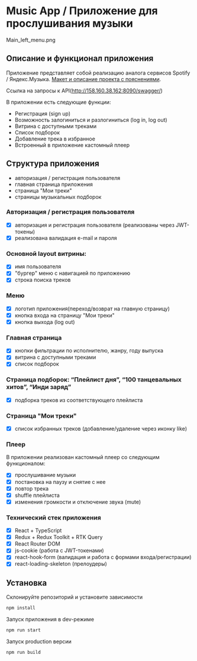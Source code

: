 # Music App / Приложение для прослушивания музыки

Main_left_menu.png

## Описание и функционал приложения

Приложение представляет собой реализацию аналога сервисов Spotify / Яндекс.Музыка.
[Макет и описание проекта c пояснениями](https://www.figma.com/file/BlrwyWBCeuqr2BRsa9dLVF/WEB_DEV-Project?node-id=2966%3A289&t=5MN8vRGhPlrU7nVI-0).

Ссылка на запросы к API(http://158.160.38.162:8090/swagger/)

В приложении есть следующие функции:

- Регистрация (sign up)
- Возможность залогиниться и разлогиниться (log in, log out)
- Витрина с доступными треками
- Список подборок
- Добавление трека в избранное
- Встроенный в приложение кастомный плеер

## Структура приложения

- авторизация / регистрация пользователя
- главная страница приложения
- страница "Мои треки"
- страницы музыкальных подборок

### Авторизация / регистрация пользователя

- [x] авторизация и регистрация пользователя (реализованы через JWT-токены)
- [x] реализована валидация e-mail и пароля

### Основной layout витрины:

- [x] имя пользователя
- [x] "бургер" меню с навигацией по приложению
- [x] строка поиска треков

### Меню

- [x] логотип приложения(переход/возврат на главную страницу)
- [x] кнопка входа на страницу "Мои треки"
- [x] кнопка выхода (log out)

### Главная страница

- [x] кнопки фильтрации по исполнителю, жанру, году выпуска
- [x] витрина с доступными треками
- [x] список подборок

### Страница подборок: “Плейлист дня”, “100 танцевальных хитов”, “Инди заряд”

- [x] подборка треков из соответствующего плейлиста

### Страница "Мои треки"

- [x] список избранных треков (добавление/удаление через иконку like)

### Плеер

В приложении реализован кастомный плеер со следующим функционалом:

- [x] прослушиваниe музыки
- [x] постановка на паузу и снятие с нее
- [x] повтор трека
- [x] shuffle плейлиста
- [x] изменения громкости и отключение звука (mute)

### Технический стек приложения

- [x] React + TypeScript
- [x] Redux + Redux Toolkit + RTK Query
- [x] React Router DOM
- [x] js-cookie (работа с JWT-токенами)
- [x] react-hook-form (валидация и работа с формами входа/регистрации)
- [x] react-loading-skeleton (прелоудеры)

## Установка

Склонируйте репозиторий и установите зависимости

```sh
npm install
```

Запуск приложения в dev-режиме

```sh
npm run start
```

Запуск production версии

```sh
npm run build
```
